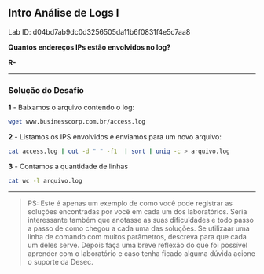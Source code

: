
## Intro Análise de Logs I

Lab ID: d04bd7ab9dc0d3256505da11b6f0831f4e5c7aa8

**Quantos endereços IPs estão envolvidos no log?**

**R-**

---


### Solução do Desafio


**1** - Baixamos o arquivo contendo o log:

```bash
wget www.businesscorp.com.br/access.log
```

**2** - Listamos os IPS envolvidos e enviamos para um novo arquivo:

```bash
cat access.log | cut -d " " -f1  | sort | uniq -c > arquivo.log
```

**3** - Contamos a quantidade de linhas

```bash
cat wc -l arquivo.log
```

---



>PS: Este é apenas um exemplo de como você pode registrar as soluções encontradas por você em cada um dos laboratórios. Seria interessante também que anotasse as suas dificuldades e todo passo a passo de como chegou a cada uma das soluções. Se utilizaar uma linha de comando com muitos parâmetros, descreva para que cada um deles serve. Depois faça uma breve reflexão do que foi possível aprender com o laboratório e caso tenha ficado alguma dúvida acione o suporte da Desec.